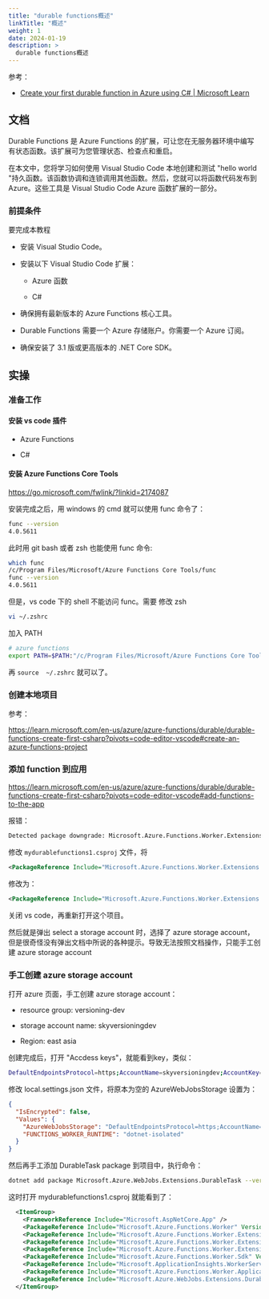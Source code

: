 ```yaml
---
title: "durable functions概述"
linkTitle: "概述"
weight: 1
date: 2024-01-19
description: >
  durable functions概述
---
```




参考：

- [Create your first durable function in Azure using C# | Microsoft Learn](https://learn.microsoft.com/en-us/azure/azure-functions/durable/durable-functions-create-first-csharp?pivots=code-editor-vscode)

## 文档

Durable Functions 是 Azure Functions 的扩展，可让您在无服务器环境中编写有状态函数。该扩展可为您管理状态、检查点和重启。

在本文中，您将学习如何使用 Visual Studio Code 本地创建和测试 "hello world "持久函数。该函数协调和连锁调用其他函数。然后，您就可以将函数代码发布到 Azure。这些工具是 Visual Studio Code Azure 函数扩展的一部分。

### 前提条件

要完成本教程

- 安装 Visual Studio Code。

- 安装以下 Visual Studio Code 扩展：

  - Azure 函数

  - C#

- 确保拥有最新版本的 Azure Functions 核心工具。

- Durable Functions 需要一个 Azure 存储账户。你需要一个 Azure 订阅。

- 确保安装了 3.1 版或更高版本的 .NET Core SDK。



## 实操



### 准备工作

#### 安装 vs code 插件

- Azure Functions

- C#

#### 安装 Azure Functions Core Tools

https://go.microsoft.com/fwlink/?linkid=2174087 

安装完成之后，用 windows 的 cmd 就可以使用 func 命令了：

```bash
func --version
4.0.5611
```

此时用 git bash 或者 zsh 也能使用 func 命令:

```bash
which func
/c/Program Files/Microsoft/Azure Functions Core Tools/func
func --version
4.0.5611
```

但是，vs code 下的 shell 不能访问 func。需要 修改 zsh 

```bash
vi ~/.zshrc
```

加入 PATH

```bash
# azure functions
export PATH=$PATH:"/c/Program Files/Microsoft/Azure Functions Core Tools/"
```

再 `source  ~/.zshrc` 就可以了。



### 创建本地项目

参考：

https://learn.microsoft.com/en-us/azure/azure-functions/durable/durable-functions-create-first-csharp?pivots=code-editor-vscode#create-an-azure-functions-project



### 添加 function 到应用



https://learn.microsoft.com/en-us/azure/azure-functions/durable/durable-functions-create-first-csharp?pivots=code-editor-vscode#add-functions-to-the-app

报错：

```bash
Detected package downgrade: Microsoft.Azure.Functions.Worker.Extensions.Http from 3.1.0 to 3.0.13. Reference the package directly from the project to select a different version.  
```

修改 `mydurablefunctions1.csproj` 文件，将

```xml
<PackageReference Include="Microsoft.Azure.Functions.Worker.Extensions.Http" Version="3.0.13" />
```

修改为：

```xml
<PackageReference Include="Microsoft.Azure.Functions.Worker.Extensions.Http" Version="3.1.0" />
```

关闭 vs code，再重新打开这个项目。

然后就是弹出 select a storage account 时，选择了  azure storage account，但是很奇怪没有弹出文档中所说的各种提示。导致无法按照文档操作，只能手工创建  azure storage account



### 手工创建 azure storage account

打开 azure 页面，手工创建 azure storage account：

- resource group:  versioning-dev

- storage account name:  skyversioningdev

- Region: east asia

创建完成后，打开 "Accdess keys"，就能看到key，类似：

```bash
DefaultEndpointsProtocol=https;AccountName=skyversioningdev;AccountKey=5dx xxxxxxxxxxxxxxxxxxxxxxxxxxxxxxxxxxxxxxxxxEvy2+AStFSJ8zg==;EndpointSuffix=core.windows.net
```

修改 local.settings.json 文件，将原本为空的 AzureWebJobsStorage 设置为：

```json
{
  "IsEncrypted": false,
  "Values": {
    "AzureWebJobsStorage": "DefaultEndpointsProtocol=https;AccountName=skyversioningdev;AccountKey=5dx xxxxxxxxxxxxxxxxxxxxxxxxxxxxxxxxxxxxxxxxxEvy2+AStFSJ8zg==;EndpointSuffix=core.windows.net",
    "FUNCTIONS_WORKER_RUNTIME": "dotnet-isolated"
  }
}
```

然后再手工添加 DurableTask package 到项目中，执行命令：

```bash
dotnet add package Microsoft.Azure.WebJobs.Extensions.DurableTask --version 2.13.1
```

这时打开 mydurablefunctions1.csproj 就能看到了：

```xml
  <ItemGroup>
    <FrameworkReference Include="Microsoft.AspNetCore.App" />
    <PackageReference Include="Microsoft.Azure.Functions.Worker" Version="1.20.1" />
    <PackageReference Include="Microsoft.Azure.Functions.Worker.Extensions.DurableTask" Version="1.0.0" />
    <PackageReference Include="Microsoft.Azure.Functions.Worker.Extensions.Http" Version="3.1.0" />
    <PackageReference Include="Microsoft.Azure.Functions.Worker.Extensions.Http.AspNetCore" Version="1.2.0" />
    <PackageReference Include="Microsoft.Azure.Functions.Worker.Sdk" Version="1.16.4" />
    <PackageReference Include="Microsoft.ApplicationInsights.WorkerService" Version="2.21.0" />
    <PackageReference Include="Microsoft.Azure.Functions.Worker.ApplicationInsights" Version="1.1.0" />
    <PackageReference Include="Microsoft.Azure.WebJobs.Extensions.DurableTask" Version="2.13.1" />
  </ItemGroup>
```

